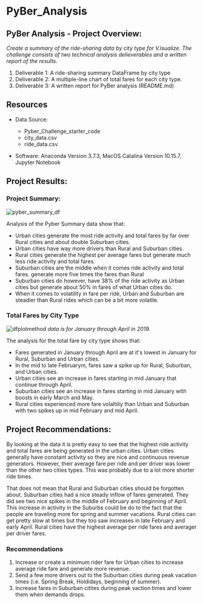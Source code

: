 
# PyBer_Analysis

## PyBer Analysis - Project Overview:
*Create a summary of the ride-sharing data by city type for V.Isualize.  The challenge consists of two technical analysis delieverables and a written report of the results.*

1. Deliverable 1: A ride-sharing summary DataFrame by city type
2. Deliverable 2: A multiple-line chart of total fares for each city type. 
3. Deliverable 3: A written report for PyBer analysis (README.md)

## Resources

- Data Source: 
    - Pyber_Challenge_starter_code
    - city_data.csv
    - ride_data.csv
    
- Software: Anaconda Version 3.7.3, MacOS Catalina Version 10.15.7, Jupyter Notebook

## Project Results:

### Project Summary:
![pyber_summary_df](https://user-images.githubusercontent.com/36451701/119275097-218f3080-bbe1-11eb-881e-e2a13699d99c.png)

Analysis of the Pyber Summary data show that:
- Urban cities generate the most ride activity and total fares by far over Rural cities and about double Suburban cities. 
- Urban cities have way more drivers than Rural and Suburban cities. 
- Rural cities generate the highest per average fares but generate much less ride activity and total fares. 
- Suburban cities are the middle when it comes ride activity and total fares. generate more five times the fares than Rural 
- Suburban cities do however, have 38% of the ride activity as Urban cities but generate about 50% in fares of what Urban cities do. 
- When it comes to volatility in fare per ride, Urban and Suburban are steadier than Rural rides which can be a bit more volatile. 

### Total Fares by City Type
![dfplotmethod](https://user-images.githubusercontent.com/36451701/119275047-e7259380-bbe0-11eb-8f47-5cd8510d236c.png)
*data is for January through April in 2019.*

The analysis for the total fare by city type shows that:
- Fares generated in January through April are at it's lowest in January for Rural, Suburban and Urban cities. 
- In the mid to late Februarym, fares saw a spike up for Rural, Suburban, and Urban cities. 
- Urban cities see an increase in fares starting in mid January that continue through April.
- Suburban cities see an increase in fares starting in mid January with boosts in early March and May.
- Rural cities experienced more fare volaltiliy than Urban and Suburban with two spikes up in mid February and mid April. 

## Project Recommendations:
By looking at the data it is pretty easy to see that the highest ride activity and total fares are being generated in the urban cities. Urban cities generally have constant activity so they are nice and continuous revenue generators. However, their average fare per ride and per driver was lower than the other two cities types.  This was probably due to a lot more shorter ride times. 

That does not mean that Rural and Suburban cities should be forgotten about.  Suburban cities had a nice steady inflow of fares generated. They did see two nice spikes in the middle of February and beginning of April.  This increase in activity in the Suburbs could be do to the fact that the people are traveling more for spring and summer vacations. Rural cities can get pretty slow at times but they too saw increases in late February and early April.  Rural cities have the highest average per ride fares and averager per driver fares. 

### Recommendations
1. Increase or create a minimum rider fare for Urban cities to increase average ride fare and generate more revenue.  
2. Send a few more drivers out to the Suburban cities during peak vacation times (i.e. Spring Break, Holdidays, beginning of summer).
3. Increase fares in Suburban citites during peak vaction times and lower them when demands drops.  

